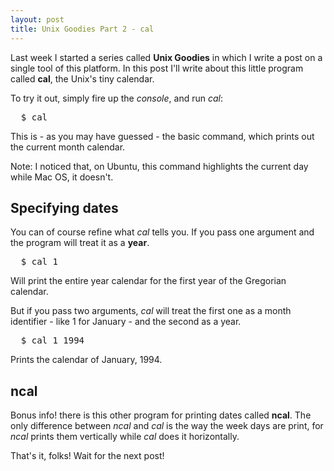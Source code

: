 ```yaml
---
layout: post
title: Unix Goodies Part 2 - cal
---
```


<span class="drops">L</span>ast week I started a series called **Unix Goodies** in which I write a post on a single tool of this platform. In this post I'll write about this little program called **cal**, the Unix's tiny calendar.

To try it out, simply fire up the _console_, and run _cal_:

<pre class="terminal">
  $ cal
</pre>

This is - as you may have guessed - the basic command, which prints out the current month calendar.

Note: I noticed that, on Ubuntu, this command highlights the current day while Mac OS, it doesn't.

Specifying dates
----------------

You can of course refine what _cal_ tells you. If you pass one argument and the program will treat it as a **year**.

<pre class="terminal">
  $ cal 1
</pre>

Will print the entire year calendar for the first year of the Gregorian calendar.

But if you pass two arguments, _cal_ will treat the first one as a month identifier - like 1 for January - and the second as a year.

<pre class="terminal">
  $ cal 1 1994
</pre>

Prints the calendar of January, 1994.

ncal
----

Bonus info! there is this other program for printing dates called **ncal**. The only difference between _ncal_ and _cal_ is the way the week days are print, for _ncal_ prints them vertically while _cal_ does it horizontally.

That's it, folks! Wait for the next post!
